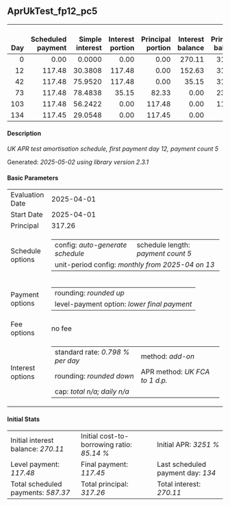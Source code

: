 <h2>AprUkTest_fp12_pc5</h2>
<table>
    <thead style="vertical-align: bottom;">
        <th style="text-align: right;">Day</th>
        <th style="text-align: right;">Scheduled payment</th>
        <th style="text-align: right;">Simple interest</th>
        <th style="text-align: right;">Interest portion</th>
        <th style="text-align: right;">Principal portion</th>
        <th style="text-align: right;">Interest balance</th>
        <th style="text-align: right;">Principal balance</th>
        <th style="text-align: right;">Total simple interest</th>
        <th style="text-align: right;">Total interest</th>
        <th style="text-align: right;">Total principal</th>
    </thead>
    <tr style="text-align: right;">
        <td class="ci00">0</td>
        <td class="ci01" style="white-space: nowrap;">0.00</td>
        <td class="ci02">0.0000</td>
        <td class="ci03">0.00</td>
        <td class="ci04">0.00</td>
        <td class="ci05">270.11</td>
        <td class="ci06">317.26</td>
        <td class="ci07">0.0000</td>
        <td class="ci08">0.00</td>
        <td class="ci09">0.00</td>
    </tr>
    <tr style="text-align: right;">
        <td class="ci00">12</td>
        <td class="ci01" style="white-space: nowrap;">117.48</td>
        <td class="ci02">30.3808</td>
        <td class="ci03">117.48</td>
        <td class="ci04">0.00</td>
        <td class="ci05">152.63</td>
        <td class="ci06">317.26</td>
        <td class="ci07">30.3808</td>
        <td class="ci08">117.48</td>
        <td class="ci09">0.00</td>
    </tr>
    <tr style="text-align: right;">
        <td class="ci00">42</td>
        <td class="ci01" style="white-space: nowrap;">117.48</td>
        <td class="ci02">75.9520</td>
        <td class="ci03">117.48</td>
        <td class="ci04">0.00</td>
        <td class="ci05">35.15</td>
        <td class="ci06">317.26</td>
        <td class="ci07">106.3329</td>
        <td class="ci08">234.96</td>
        <td class="ci09">0.00</td>
    </tr>
    <tr style="text-align: right;">
        <td class="ci00">73</td>
        <td class="ci01" style="white-space: nowrap;">117.48</td>
        <td class="ci02">78.4838</td>
        <td class="ci03">35.15</td>
        <td class="ci04">82.33</td>
        <td class="ci05">0.00</td>
        <td class="ci06">234.93</td>
        <td class="ci07">184.8166</td>
        <td class="ci08">270.11</td>
        <td class="ci09">82.33</td>
    </tr>
    <tr style="text-align: right;">
        <td class="ci00">103</td>
        <td class="ci01" style="white-space: nowrap;">117.48</td>
        <td class="ci02">56.2422</td>
        <td class="ci03">0.00</td>
        <td class="ci04">117.48</td>
        <td class="ci05">0.00</td>
        <td class="ci06">117.45</td>
        <td class="ci07">241.0589</td>
        <td class="ci08">270.11</td>
        <td class="ci09">199.81</td>
    </tr>
    <tr style="text-align: right;">
        <td class="ci00">134</td>
        <td class="ci01" style="white-space: nowrap;">117.45</td>
        <td class="ci02">29.0548</td>
        <td class="ci03">0.00</td>
        <td class="ci04">117.45</td>
        <td class="ci05">0.00</td>
        <td class="ci06">0.00</td>
        <td class="ci07">270.1137</td>
        <td class="ci08">270.11</td>
        <td class="ci09">317.26</td>
    </tr>
</table>
<h4>Description</h4>
<p><i>UK APR test amortisation schedule, first payment day 12, payment count 5</i></p>
<p>Generated: <i>2025-05-02 using library version 2.3.1</i></p>
<h4>Basic Parameters</h4>
<table>
    <tr>
        <td>Evaluation Date</td>
        <td>2025-04-01</td>
    </tr>
    <tr>
        <td>Start Date</td>
        <td>2025-04-01</td>
    </tr>
    <tr>
        <td>Principal</td>
        <td>317.26</td>
    </tr>
    <tr>
        <td>Schedule options</td>
        <td>
            <table>
                <tr>
                    <td>config: <i>auto-generate schedule</i></td>
                    <td>schedule length: <i><i>payment count</i> 5</i></td>
                </tr>
                <tr>
                    <td colspan="2" style="white-space: nowrap;">unit-period config: <i>monthly from 2025-04 on 13</i></td>
                </tr>
            </table>
        </td>
    </tr>
    <tr>
        <td>Payment options</td>
        <td>
            <table>
                <tr>
                    <td>rounding: <i>rounded up</i></td>
                </tr>
                <tr>
                    <td>level-payment option: <i>lower&nbsp;final&nbsp;payment</i></td>
                </tr>
            </table>
        </td>
    </tr>
    <tr>
        <td>Fee options</td>
        <td>no fee
        </td>
    </tr>
    <tr>
        <td>Interest options</td>
        <td>
            <table>
                <tr>
                    <td>standard rate: <i>0.798 % per day</i></td>
                    <td>method: <i>add-on</i></td>
                </tr>
                <tr>
                    <td>rounding: <i>rounded down</i></td>
                    <td>APR method: <i>UK FCA to 1 d.p.</i></td>
                </tr>
                <tr>
                    <td colspan="2">cap: <i>total <i>n/a</i>; daily <i>n/a</i></td>
                </tr>
            </table>
        </td>
    </tr>
</table>
<h4>Initial Stats</h4>
<table>
    <tr>
        <td>Initial interest balance: <i>270.11</i></td>
        <td>Initial cost-to-borrowing ratio: <i>85.14 %</i></td>
        <td>Initial APR: <i>3251 %</i></td>
    </tr>
    <tr>
        <td>Level payment: <i>117.48</i></td>
        <td>Final payment: <i>117.45</i></td>
        <td>Last scheduled payment day: <i>134</i></td>
    </tr>
    <tr>
        <td>Total scheduled payments: <i>587.37</i></td>
        <td>Total principal: <i>317.26</i></td>
        <td>Total interest: <i>270.11</i></td>
    </tr>
</table>